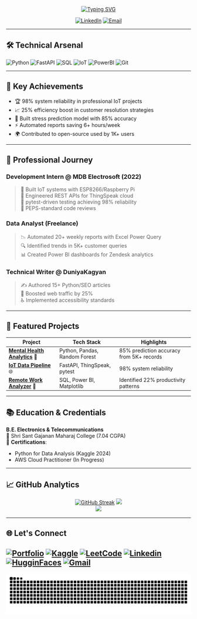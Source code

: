  <div align="center">
<a href="https://git.io/typing-svg"><img src="https://readme-typing-svg.demolab.com?font=Fira+Code&pause=1000&center=true&vCenter=true&width=435&lines=Hi+%F0%9F%91%8B+I'm+Pratik+Fulkar+;Python+Developer+%F0%9F%92%BB+;Data+Analyst+%F0%9F%93%8A+;IoT+Enthusiast+%F0%9F%94%8C" alt="Typing SVG" /></a>
  
  [![LinkedIn](https://img.shields.io/badge/-CONNECT-blue?style=for-the-badge&logo=linkedin)](https://linkedin.com/in/pratik-fulkar)
  [![Email](https://img.shields.io/badge/-HIRE_ME!-critical?style=for-the-badge&logo=gmail)](mailto:pratik.fulkar2001@gmail.com)
</div>

---

## 🛠️ **Technical Arsenal**

![Python](https://img.shields.io/badge/-Python-3776AB?style=for-the-badge&logo=python&logoColor=white)
![FastAPI](https://img.shields.io/badge/-FastAPI-009688?style=for-the-badge&logo=fastapi&logoColor=white)
![SQL](https://img.shields.io/badge/-SQL-4479A1?style=for-the-badge&logo=mysql&logoColor=white)
![IoT](https://img.shields.io/badge/-IoT-FF6F00?style=for-the-badge&logo=arduino&logoColor=white)
![PowerBI](https://img.shields.io/badge/-PowerBI-F2C811?style=for-the-badge&logo=powerbi&logoColor=black)
![Git](https://img.shields.io/badge/-Git-F05032?style=for-the-badge&logo=git&logoColor=white)

---

## 🚀 **Key Achievements**

- 🏆 98% system reliability in professional IoT projects
- 📈 25% efficiency boost in customer resolution strategies
- 🤖 Built stress prediction model with 85% accuracy
- ⚡ Automated reports saving 6+ hours/week
- 🌍 Contributed to open-source used by 1K+ users

---

## 💼 **Professional Journey**

### **Development Intern** @ MDB Electrosoft (2022)
> 🧩 Built IoT systems with ESP8266/Raspberry Pi  
> 🔌 Engineered REST APIs for ThingSpeak cloud  
> 🧪 pytest-driven testing achieving 98% reliability  
> 👥 PEPS-standard code reviews

### **Data Analyst** (Freelance)
> 📉 Automated 20+ weekly reports with Excel Power Query  
> 🔍 Identified trends in 5K+ customer queries  
> 📊 Created Power BI dashboards for Zendesk analytics

### **Technical Writer** @ DuniyaKagyan
> ✍️ Authored 15+ Python/SEO articles  
> 🚀 Boosted web traffic by 25%  
> ♿ Implemented accessibility standards

---

## 🌟 **Featured Projects**

| Project | Tech Stack | Highlights |
|---------|------------|------------|
| **[Mental Health Analytics](https://github.com/Pdfulkar)** 🧠 | Python, Pandas, Random Forest | 85% prediction accuracy from 5K+ records |
| **[IoT Data Pipeline](https://github.com/Pdfulkar)** 🌐 | FastAPI, ThingSpeak, pytest | 98% system reliability |
| **[Remote Work Analyzer](https://github.com/Pdfulkar)** 🏡 | SQL, Power BI, Matplotlib | Identified 22% productivity patterns |

---

## 📚 **Education & Credentials**

**B.E. Electronics & Telecommunications**  
🏫 Shri Sant Gajanan Maharaj College (7.04 CGPA)  
📜 **Certifications**:  
- Python for Data Analysis (Kaggle 2024)  
- AWS Cloud Practitioner (In Progress)  

---

## 📈 **GitHub Analytics**

<div align="center">
 <a href="https://git.io/streak-stats">
  <img src="https://streak-stats.demolab.com?user=Pdfulkar&theme=dark&hide_border=true" alt="GitHub Streak" /></a>
  <img src="https://github-readme-stats.vercel.app/api?username=Pdfulkar&hide_border=true&show_icons=true&theme=radical"></br>
  <img src="https://github-readme-stats.vercel.app/api/top-langs/?username=Pdfulkar&hide_border=true&layout=compact&theme=vision-friendly-dark">
</div>

---

## 🌐 **Let's Connect**

[![Portfolio](https://img.shields.io/badge/-PORTFOLIO_SITE-4CAF50?style=for-the-badge)](https://pdfulkar.github.io/PortFolio_Site/)
[![Kaggle](https://img.shields.io/badge/-Kaggle-20BEFF?style=for-the-badge&logo=kaggle)](https://kaggle.com/pratikfulkar)
[![LeetCode](https://img.shields.io/badge/-LeetCode-FFA116?style=for-the-badge&logo=leetcode)](https://leetcode.com/pdfulkar)
[![Linkedin](https://img.shields.io/badge/LinkedIn-0077B5?style=for-the-badge&logo=linkedin&logoColor=white)](https://www.linkedin.com/in/pratikfulkar)
[![HugginFaces](https://img.shields.io/badge/-HuggingFace-FDEE21?style=for-the-badge&logo=HuggingFace&logoColor=black)](https://huggingface.co/pdfulkar)
[![Gmail](https://img.shields.io/badge/Gmail-D14836?style=for-the-badge&logo=gmail&logoColor=white)](mailto:pratik.fulkar2001@gmail.com)
---
<img alt="GitHub Snake" src="https://raw.githubusercontent.com/Pdfulkar/Pdfulkar/output/github-contribution-grid-snake-dark.svg" />
